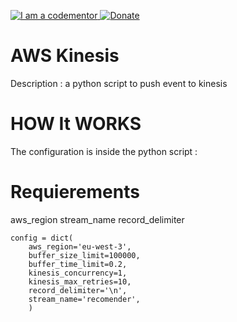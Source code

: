 
<a href="http://bitly.com/2grT54q"><img src="https://cdn.codementor.io/badges/i_am_a_codementor_dark.svg" alt="I am a codementor" style="max-width:100%"/></a><a href="https://symbols.getvecta.com/stencil_5/11_aws-kinesis.4fb251dd09.svg" height="50"> 
 [![Donate](https://www.paypalobjects.com/en_US/i/btn/btn_donateCC_LG.gif)](https://www.paypal.com/cgi-bin/webscr?cmd=_s-xclick&hosted_button_id=WX4EKLLLV49WG)

#  AWS Kinesis



Description : a python script to push event to kinesis

HOW It WORKS
================
The configuration is inside the python script : 

Requierements
================
aws_region
stream_name
record_delimiter
```
config = dict(
    aws_region='eu-west-3',
    buffer_size_limit=100000,
    buffer_time_limit=0.2,
    kinesis_concurrency=1,
    kinesis_max_retries=10,
    record_delimiter='\n',
    stream_name='recomender',
    )
```

